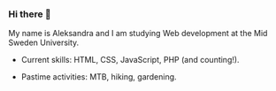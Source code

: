 ### Hi there 👋

My name is Aleksandra and I am studying Web development at the Mid Sweden University.

- Current skills: HTML, CSS, JavaScript, PHP (and counting!).

- Pastime activities: MTB, hiking, gardening.
